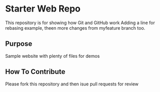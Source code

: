 # Starter Web Repo

This repository is for showing how Git and GitHub work
Adding a line for rebasing example, theen more changes from myfeature branch too.

## Purpose

Sample website with plenty of files for demos

## How To Contribute

Please fork this repository and then isue pull requests for review